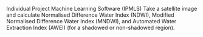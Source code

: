 Individual Project Machine Learning Software (IPMLS)
Take a satellite image and calculate Normalised Difference Water Index (NDWI), Modified Normalised Difference Water Index (MNDWI), and Automated Water Extraction Index (AWEI) (for a shadowed or non-shadowed region). 
